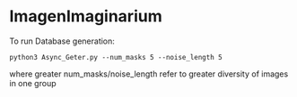 # ImagenImaginarium

To run Database generation:

```
python3 Async_Geter.py --num_masks 5 --noise_length 5 
```

where greater num_masks/noise_length refer to greater diversity of images in one group 
